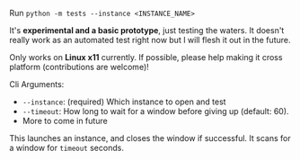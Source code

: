 Run `python -m tests --instance <INSTANCE_NAME>`

It's **experimental and a basic prototype**,
just testing the waters. It doesn't really work as an
automated test right now but I will flesh it out in the future.

Only works on **Linux x11** currently.
If possible, please help making it cross platform
(contributions are welcome)!

Cli Arguments:
- `--instance`: (required) Which instance to open and test
- `--timeout`: How long to wait for a window before giving up (default: 60).
- More to come in future

This launches an instance, and closes the window if successful.
It scans for a window for `timeout` seconds.
